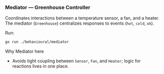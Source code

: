 ### Mediator — Greenhouse Controller

Coordinates interactions between a temperature sensor, a fan, and a heater. The mediator (`Greenhouse`) centralizes responses to events (`hot`, `cold`, `ok`).

Run:
```bash
go run ./behavioural/mediator
```

Why Mediator here
- Avoids tight coupling between `Sensor`, `Fan`, and `Heater`; logic for reactions lives in one place.

